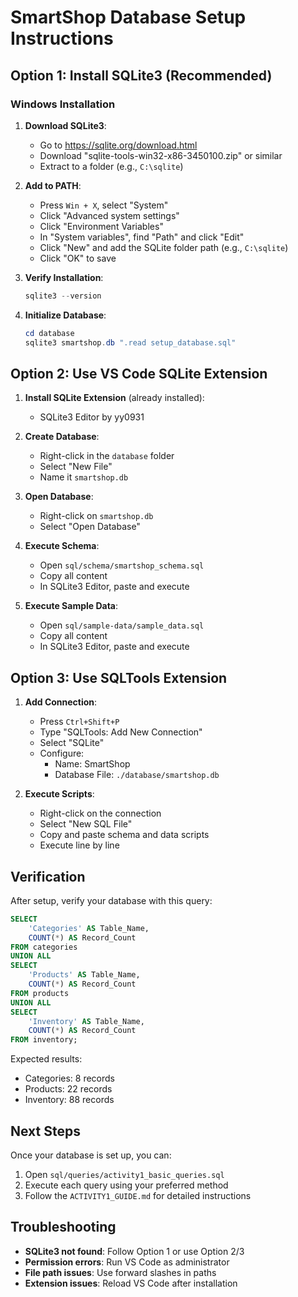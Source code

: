 # SmartShop Database Setup Instructions

## Option 1: Install SQLite3 (Recommended)

### Windows Installation

1. **Download SQLite3**:
   - Go to https://sqlite.org/download.html
   - Download "sqlite-tools-win32-x86-3450100.zip" or similar
   - Extract to a folder (e.g., `C:\sqlite`)

2. **Add to PATH**:
   - Press `Win + X`, select "System"
   - Click "Advanced system settings"
   - Click "Environment Variables"
   - In "System variables", find "Path" and click "Edit"
   - Click "New" and add the SQLite folder path (e.g., `C:\sqlite`)
   - Click "OK" to save

3. **Verify Installation**:
   ```powershell
   sqlite3 --version
   ```

4. **Initialize Database**:
   ```powershell
   cd database
   sqlite3 smartshop.db ".read setup_database.sql"
   ```

## Option 2: Use VS Code SQLite Extension

1. **Install SQLite Extension** (already installed):
   - SQLite3 Editor by yy0931

2. **Create Database**:
   - Right-click in the `database` folder
   - Select "New File"
   - Name it `smartshop.db`

3. **Open Database**:
   - Right-click on `smartshop.db`
   - Select "Open Database"

4. **Execute Schema**:
   - Open `sql/schema/smartshop_schema.sql`
   - Copy all content
   - In SQLite3 Editor, paste and execute

5. **Execute Sample Data**:
   - Open `sql/sample-data/sample_data.sql`
   - Copy all content
   - In SQLite3 Editor, paste and execute

## Option 3: Use SQLTools Extension

1. **Add Connection**:
   - Press `Ctrl+Shift+P`
   - Type "SQLTools: Add New Connection"
   - Select "SQLite"
   - Configure:
     - Name: SmartShop
     - Database File: `./database/smartshop.db`

2. **Execute Scripts**:
   - Right-click on the connection
   - Select "New SQL File"
   - Copy and paste schema and data scripts
   - Execute line by line

## Verification

After setup, verify your database with this query:
```sql
SELECT 
    'Categories' AS Table_Name, 
    COUNT(*) AS Record_Count 
FROM categories
UNION ALL
SELECT 
    'Products' AS Table_Name, 
    COUNT(*) AS Record_Count 
FROM products
UNION ALL
SELECT 
    'Inventory' AS Table_Name, 
    COUNT(*) AS Record_Count 
FROM inventory;
```

Expected results:
- Categories: 8 records
- Products: 22 records  
- Inventory: 88 records

## Next Steps

Once your database is set up, you can:
1. Open `sql/queries/activity1_basic_queries.sql`
2. Execute each query using your preferred method
3. Follow the `ACTIVITY1_GUIDE.md` for detailed instructions

## Troubleshooting

- **SQLite3 not found**: Follow Option 1 or use Option 2/3
- **Permission errors**: Run VS Code as administrator
- **File path issues**: Use forward slashes in paths
- **Extension issues**: Reload VS Code after installation
